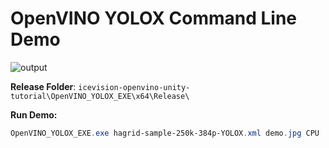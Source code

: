 # OpenVINO YOLOX Command Line Demo





![output](G:\Projects\GitHub\icevision-openvino-unity-tutorial\OpenVINO_YOLOX_EXE\images\output.jpg)





**Release Folder**: `icevision-openvino-unity-tutorial\OpenVINO_YOLOX_EXE\x64\Release\`



**Run Demo:**

```powershell
OpenVINO_YOLOX_EXE.exe hagrid-sample-250k-384p-YOLOX.xml demo.jpg CPU
```

